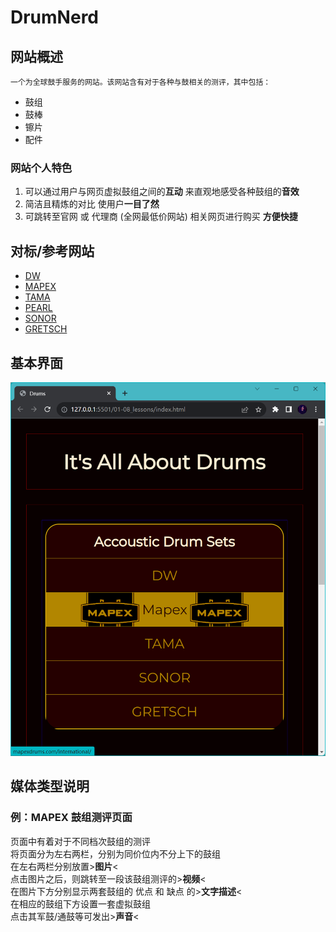 # DrumNerd  

## 网站概述  

    一个为全球鼓手服务的网站。该网站含有对于各种与鼓相关的测评，其中包括： 

- 鼓组
- 鼓棒
- 镲片
- 配件

### 网站个人特色

1. 可以通过用户与网页虚拟鼓组之间的**互动** 来直观地感受各种鼓组的**音效**
2. 简洁且精炼的对比 使用户**一目了然**
3. 可跳转至官网 或 代理商 (全网最低价网站) 相关网页进行购买 **方便快捷**

## 对标/参考网站  

- [DW](https://www.dwdrums.com/)
- [MAPEX](http://mapexdrums.com/international/)
- [TAMA](https://www.tama.com/)
- [PEARL](https://pearldrum.com/)
- [SONOR](https://www.sonor.com/)
- [GRETSCH](https://www.gretschdrums.com/)

## 基本界面

![PAGE](PAGE.PNG "PAGE")

## 媒体类型说明  

### 例：**MAPEX** 鼓组测评页面

页面中有着对于不同档次鼓组的测评  
将页面分为左右两栏，分别为同价位内不分上下的鼓组   
在左右两栏分别放置>**图片**<   
点击图片之后，则跳转至一段该鼓组测评的>**视频**<  
在图片下方分别显示两套鼓组的 优点 和 缺点 的>**文字描述**<    
在相应的鼓组下方设置一套虚拟鼓组   
点击其军鼓/通鼓等可发出>**声音**<

